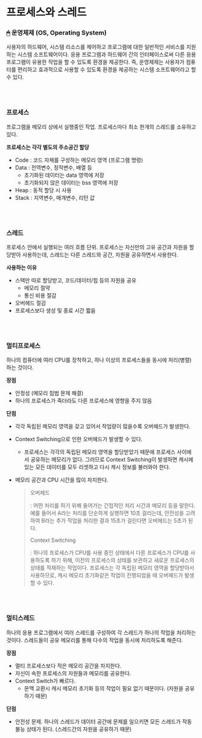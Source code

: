 # 프로세스와 스레드

### 🖱 운영체제 (OS, Operating System)

사용자의 하드웨어, 시스템 리소스를 제어하고 프로그램에 대한 일반적인 서비스를 지원하는 시스템 소프트웨어이다. 응용 프로그램과 하드웨어 간의 인터페이스로써 다른 응용 프로그램이 유용한 작업을 할 수 있도록 환경을 제공한다. 즉, 운영체제는 사용자가 컴퓨터를 편리하고 효과적으로 사용할 수 있도록 환경을 제공하는 시스템 소프트웨어라고 할 수 있다.

</br>

</br>

### 프로세스

프로그램을 메모리 상에서 실행중인 작업. 프로세스마다 최소 한개의 스레드를 소유하고 있다.

**프로세스는 각각 별도의 주소공간 할당**

- Code : 코드 자체를 구성하는 메모리 영역 (프로그램 명령)
- Data : 전역변수, 정적변수, 배열 등
  - 초기화된 데이터는 data 영역에 저장
  - 초기화되지 않은 데이터는 bss 영역에 저장
- Heap : 동적 할당 시 사용
- Stack : 지역변수, 매개변수, 리턴 값

</br>

</br>

### 스레드

프로세스 안에서 실행되는 여러 흐름 단위. 프로세스는 자신만의 고유 공간과 자원을 할당받아 사용하는데, 스레드는 다른 스레드와 공간, 자원을 공유하면서 사용한다. 

**사용하는 이유**

- 스택만 따로 할당받고, 코드/데이터/힙 등의 자원을 공유
  - 메모리 절약
  - 통신 비용 절감
- 오버헤드 절감
- 프로세스보다 생성 및 종료 시간 짧음

</br>

</br>

### 멀티프로세스

하나의 컴퓨터에 여러 CPU를 장착하고, 하나 이상의 프로세스들을 동시에 처리(병렬)하는 것이다. 

**장점**

- 안정성 (메모리 침범 문제 해결)
- 하나의 프로세스가 죽더라도 다른 프로세스에 영향을 주지 않음

**단점** 

- 각각 독립된 메모리 영역을 갖고 있어서 작업량이 많을수록 오버헤드가 발생한다. 

- Context Switching으로 인한 오버헤드가 발생할 수 있다.
  - 프로세스는 각각의 독립된 메모리 영역을 할당받았기 때문에 프로세스 사이에서 공유하는 메모리가 없다. 그러므로 Context Switching이 발생하면 캐시에 있는 모든 데이터를 모두 리셋하고 다시 캐시 정보를 불러와야 한다.
  
- 메모리 공간과 CPU 시간을 많이 차지한다.

  > 오버헤드
  >
  > : 어떤 처리를 하기 위해 들어가는 간접적인 처리 시간과 메모리 등을 말한다. 예를 들어서 A라는 처리를 단순하게 실행하면 10초 걸리는데, 안전성을 고려하여 B라는 추가 작업을 처리한 결과 15초가 걸린다면 오버헤드는 5초가 된다.
  >
  > Context Switching
  >
  > : 하나의 프로세스가 CPU를 사용 중인 상태에서 다른 프로세스가 CPU를 사용하도록 하기 위해, 이전의 프로세스의 상태를 보관하고 새로운 프로세스의 상태를 적재하는 작업이다. 프로세스는 각 독립된 메모리 영역을 할당받아서 사용하므로, 캐시 메모리 초기화같은 작업이 진행되었을 때 오버헤드가 발생할 수 있다.

</br>

</br>

### 멀티스레드

하나의 응용 프로그램에서 여러 스레드를 구성하여 각 스레드가 하나의 작업을 처리하는 것이다. 스레드들이 공유 메모리를 통해 다수의 작업을 동시에 처리하도록 해준다.

**장점**

- 멀티 프로세스보다 적은 메모리 공간을 차지한다.
- 자신이 속한 프로세스의 자원들과 메모리를 공유한다.
- Context Switch가 빠르다.
  - 문맥 교환시 캐시 메모리 초기화 등의 작업이 필요 없기 때문이다. (자원을 공유하기 때문)

**단점** 

- 안전성 문제. 하나의 스레드가 데이터 공간에 문제를 일으키면 모든 스레드가 작동 불능 상태가 된다. (스레드간의 자원을 공유하기 때문)


